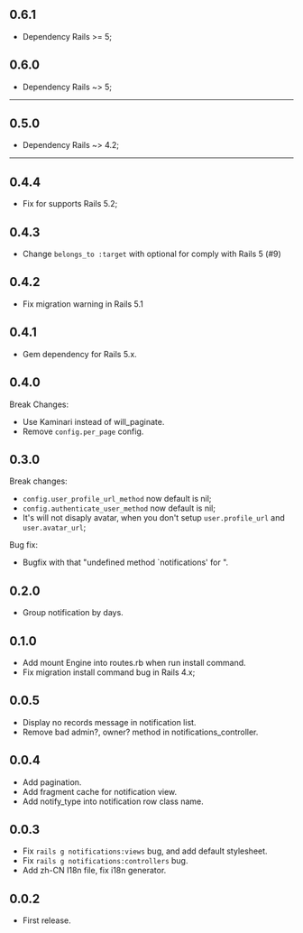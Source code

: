 0.6.1
-----

- Dependency Rails >= 5;

0.6.0
-----

- Dependency Rails ~> 5;

-----------

0.5.0
-----

- Dependency Rails ~> 4.2;

----------------------

0.4.4
-----

- Fix for supports Rails 5.2;

0.4.3
-----

- Change `belongs_to :target` with optional for comply with Rails 5 (#9)

0.4.2
-----

- Fix migration warning in Rails 5.1

0.4.1
-----

- Gem dependency for Rails 5.x.

0.4.0
-----

Break Changes:

- Use Kaminari instead of will_paginate.
- Remove `config.per_page` config.

0.3.0
-----

Break changes:

- `config.user_profile_url_method` now default is nil;
- `config.authenticate_user_method` now default is nil;
- It's will not disaply avatar, when you don't setup `user.profile_url` and `user.avatar_url`;

Bug fix:

- Bugfix with that "undefined method `notifications' for <User>".

0.2.0
-----

- Group notification by days.

0.1.0
-----

- Add mount Engine into routes.rb when run install command.
- Fix migration install command bug in Rails 4.x;

0.0.5
-----

- Display no records message in notification list.
- Remove bad admin?, owner? method in notifications_controller.

0.0.4
-----

- Add pagination.
- Add fragment cache for notification view.
- Add notify_type into notification row class name.

0.0.3
-----

- Fix `rails g notifications:views` bug, and add default stylesheet.
- Fix `rails g notifications:controllers` bug.
- Add zh-CN I18n file, fix i18n generator.

0.0.2
-----

- First release.
